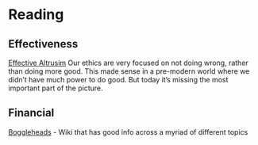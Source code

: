 # Reading

## Effectiveness 
[Effective Altrusim](https://80000hours.org/articles/effective-altruism/) 
Our ethics are very focused on not doing wrong, rather than doing more good. This made sense in a pre-modern world where we didn’t have much power to do good. But today it’s missing the most important part of the picture.

## Financial
[Boggleheads](https://www.bogleheads.org/wiki/Getting_started) - Wiki that has good info across a myriad of different topics
